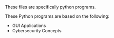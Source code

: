 These files are specifically python programs.

These Python programs are based on the following:

- GUI Applications
- Cybersecurity Concepts
